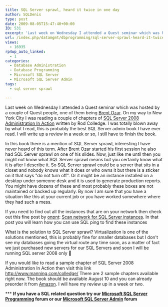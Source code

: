 ```yaml
---
title: SQL Server sprawl, heard it twice in one day
author: SQLDenis
type: post
date: 2009-08-05T15:47:40+00:00
ID: 531
excerpt: 'Last week on Wednesday I attended a Quest seminar which was hosted by a couple of Quest people, one of them being Brent Ozar. On my way to New York City I was reading a couple of chapters of SQL Server 2008 Administration In Action written by Rod Colled&hellip;'
url: /index.php/datamgmt/dbprogramming/sql-server-sprawl-heard-it-twice-in-one/
views:
  - 16935
rp4wp_auto_linked:
  - 1
categories:
  - Database Administration
  - Database Programming
  - Microsoft SQL Server
  - Microsoft SQL Server Admin
tags:
  - sql server sprawl

---
```

Last week on Wednesday I attended a Quest seminar which was hosted by a couple of Quest people, one of them being [Brent Ozar][1]. On my way to New York City I was reading a couple of chapters of [SQL Server 2008 Administration In Action][2] written by Rod Colledge. I was totally blown away by what I read, this is probably the best SQL Server admin book I have ever read. I will write up a review in a week or so, I still have to finish the book. 

In this book there is a mention of SQL Server sprawl, interesting I have never heard of this term. After Brent Ozar started his first session he also had SQL Server sprawl on one of his slides. Now, just like me until then you might not know what SQL Server sprawl means but you certainly know what it is after I describe it. So SQL Server sprawl could be a server that sits in a closet and nobody knows what it does or who owns it but there is a sticker on it that says "do not turn off". Or it might be an instance installed on a desktop under someone desk and it is used to generate production reports. You might have dozens of these and most probably these boxes are not maintained or backed up regularly. By now I am sure that you have a situation like this at your current job or you have worked somewhere where they had such a mess. 

If you need to find out all the instances that are on your network then check out this fine post by [onpnt][3]: [Scan network for SQL Server instances][4]. In that post you will learn how you can use SQL ping to find these instances

What is the solution to SQL Server sprawl? Virtualization is one of the solutions mentioned, this is probably fine for smaller databases but I don't see my databases going the virtual route any time soon, as a matter of fact we just purchased new servers for our SQL Servers and soon I will be running SQL server 2008 only 🙂

If you would like to read a sample chapter of SQL Server 2008 Administration In Action then visit this link http://www.manning.com/colledge/ There are 2 sample chapters available right now. The book should be available August 10 and you can already preorder it from [Amazon][2]. I will have my review up in a week or two.



\*** **If you have a SQL related question try our [Microsoft SQL Server Programming][5] forum or our [Microsoft SQL Server Admin][6] forum**<ins></ins>

 [1]: http://www.brentozar.com/
 [2]: http://www.amazon.com/gp/product/193398872X?ie=UTF8&tag=sql08-20&linkCode=as2&camp=1789&creative=390957&creativeASIN=193398872X
 [3]: /index.php/All/?disp=authdir&author=68
 [4]: /index.php/DataMgmt/DBAdmin/scan-network-for-sql-server-instances
 [5]: http://forum.ltd.local/viewforum.php?f=17
 [6]: http://forum.ltd.local/viewforum.php?f=22